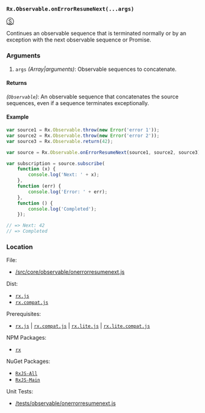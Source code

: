 ### `Rx.Observable.onErrorResumeNext(...args)`
[&#x24C8;](https://github.com/Reactive-Extensions/RxJS/blob/master/src/core/linq/observable/onerrorresumenext.js "View in source") 

Continues an observable sequence that is terminated normally or by an exception with the next observable sequence or Promise.

### Arguments
1. `args` *(Array|arguments)*: Observable sequences to concatenate.

#### Returns
*(`Observable`)*: An observable sequence that concatenates the source sequences, even if a sequence terminates exceptionally. 

#### Example
```js
var source1 = Rx.Observable.throw(new Error('error 1'));
var source2 = Rx.Observable.throw(new Error('error 2'));
var source3 = Rx.Observable.return(42);

var source = Rx.Observable.onErrorResumeNext(source1, source2, source3);

var subscription = source.subscribe(
    function (x) {
        console.log('Next: ' + x);
    },
    function (err) {
        console.log('Error: ' + err);   
    },
    function () {
        console.log('Completed');   
    });

// => Next: 42
// => Completed 
```

### Location

File:
- [/src/core/observable/onerrorresumenext.js](https://github.com/Reactive-Extensions/RxJS/blob/master/src/core/linq/observable/onerrorresumenext.js)

Dist:
- [`rx.js`](https://github.com/Reactive-Extensions/RxJS/blob/master/dist/rx.js)
- [`rx.compat.js`](https://github.com/Reactive-Extensions/RxJS/blob/master/dist/rx.compat.js)

Prerequisites:
- [`rx.js`](https://github.com/Reactive-Extensions/RxJS/blob/master/dist/rx.js) | [`rx.compat.js`](https://github.com/Reactive-Extensions/RxJS/blob/master/dist/rx.compat.js) | [`rx.lite.js`](https://github.com/Reactive-Extensions/RxJS/blob/master/rx.lite.js) | [`rx.lite.compat.js`](https://github.com/Reactive-Extensions/RxJS/blob/master/rx.lite.compat.js)

NPM Packages:
- [`rx`](https://www.npmjs.org/package/rx)

NuGet Packages:
- [`RxJS-All`](http://www.nuget.org/packages/RxJS-All/)
- [`RxJS-Main`](http://www.nuget.org/packages/RxJS-Main/)

Unit Tests:
- [/tests/observable/onerrorresumenext.js](https://github.com/Reactive-Extensions/RxJS/blob/master/tests/observable/onerrorresumenext.js)
